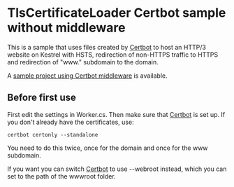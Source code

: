 ﻿# TlsCertificateLoader Certbot sample without middleware
This is a sample that uses files created by [Certbot](https://certbot.eff.org/) to host an HTTP/3 website on Kestrel with HSTS, redirection of non-HTTPS traffic to HTTPS and redirection of "www." subdomain to the domain.

A [sample project using Certbot middleware](https://github.com/MarkCiliaVincenti/TlsCertificateLoader/tree/master/Samples/CertbotSampleUsingMiddleware) is available.

## Before first use
First edit the settings in Worker.cs. Then make sure that [Certbot](https://certbot.eff.org/) is set up. If you don't already have the certificates, use:

```
certbot certonly --standalone
```

You need to do this twice, once for the domain and once for the www subdomain.

If you want you can switch [Certbot](https://certbot.eff.org/) to use --webroot instead, which you can set to the path of the wwwroot folder.
